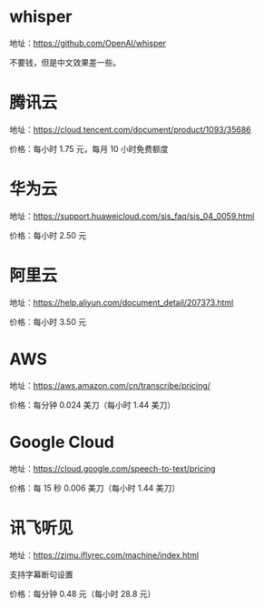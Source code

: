 # whisper

地址：https://github.com/OpenAI/whisper

不要钱，但是中文效果差一些。

# 腾讯云

地址：https://cloud.tencent.com/document/product/1093/35686

价格：每小时 1.75 元，每月 10 小时免费额度

# 华为云

地址：https://support.huaweicloud.com/sis_faq/sis_04_0059.html

价格：每小时 2.50 元

# 阿里云

地址：https://help.aliyun.com/document_detail/207373.html

价格：每小时 3.50 元

# AWS

地址：https://aws.amazon.com/cn/transcribe/pricing/

价格：每分钟 0.024 美刀（每小时 1.44 美刀）

# Google Cloud

地址：https://cloud.google.com/speech-to-text/pricing

价格：每 15 秒 0.006 美刀（每小时 1.44 美刀）

# 讯飞听见

地址：https://zimu.iflyrec.com/machine/index.html

支持字幕断句设置

价格：每分钟 0.48 元（每小时 28.8 元）
